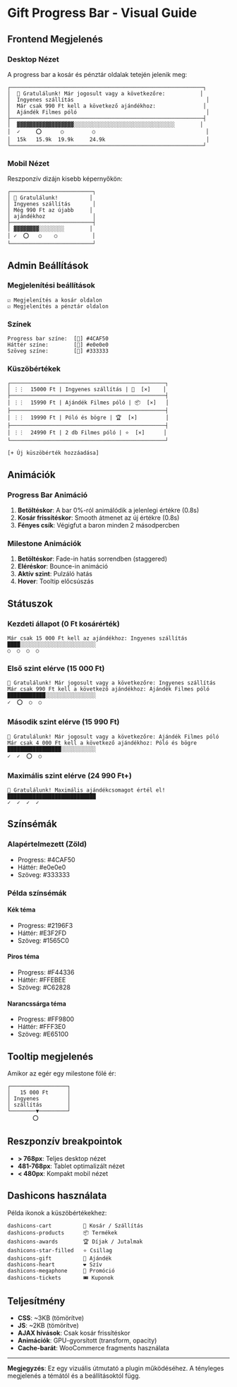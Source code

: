 # Gift Progress Bar - Visual Guide

## Frontend Megjelenés

### Desktop Nézet

A progress bar a kosár és pénztár oldalak tetején jelenik meg:

```
┌─────────────────────────────────────────────────────────────┐
│  🎉 Gratulálunk! Már jogosult vagy a következőre:           │
│  Ingyenes szállítás                                          │
│  Már csak 990 Ft kell a következő ajándékhoz:               │
│  Ajándék Filmes póló                                         │
├─────────────────────────────────────────────────────────────┤
│  ▓▓▓▓▓▓▓▓▓▓▓▓▓▓▓▓▓▓░░░░░░░░░░░░░░░░░░░░░░░░░░░░░░░░        │
│  ✓     ⭕      ○         ○                                   │
│  15k   15.9k  19.9k     24.9k                                │
└─────────────────────────────────────────────────────────────┘
```

### Mobil Nézet

Reszponzív dizájn kisebb képernyőkön:

```
┌──────────────────────────┐
│ 🎉 Gratulálunk!          │
│ Ingyenes szállítás       │
│ Még 990 Ft az újabb     │
│ ajándékhoz               │
├──────────────────────────┤
│ ▓▓▓▓▓▓▓▓░░░░░░░░        │
│ ✓  ⭕   ○    ○           │
└──────────────────────────┘
```

## Admin Beállítások

### Megjelenítési beállítások

```
☑ Megjelenítés a kosár oldalon
☑ Megjelenítés a pénztár oldalon
```

### Színek

```
Progress bar színe:  [🎨] #4CAF50
Háttér színe:        [🎨] #e0e0e0
Szöveg színe:        [🎨] #333333
```

### Küszöbértékek

```
┌─────────────────────────────────────────────────┐
│ ⋮⋮  15000 Ft | Ingyenes szállítás | 🛒  [×]    │
├─────────────────────────────────────────────────┤
│ ⋮⋮  15990 Ft | Ajándék Filmes póló | 📦  [×]   │
├─────────────────────────────────────────────────┤
│ ⋮⋮  19990 Ft | Póló és bögre | 🏆  [×]         │
├─────────────────────────────────────────────────┤
│ ⋮⋮  24990 Ft | 2 db Filmes póló | ⭐  [×]      │
└─────────────────────────────────────────────────┘

[+ Új küszöbérték hozzáadása]
```

## Animációk

### Progress Bar Animáció

1. **Betöltéskor**: A bar 0%-ról animálódik a jelenlegi értékre (0.8s)
2. **Kosár frissítéskor**: Smooth átmenet az új értékre (0.8s)
3. **Fényes csík**: Végigfut a baron minden 2 másodpercben

### Milestone Animációk

1. **Betöltéskor**: Fade-in hatás sorrendben (staggered)
2. **Eléréskor**: Bounce-in animáció
3. **Aktív szint**: Pulzáló hatás
4. **Hover**: Tooltip előcsúszás

## Státuszok

### Kezdeti állapot (0 Ft kosárérték)

```
Már csak 15 000 Ft kell az ajándékhoz: Ingyenes szállítás
████░░░░░░░░░░░░░░░░░░░░░░░░
○  ○  ○  ○
```

### Első szint elérve (15 000 Ft)

```
🎉 Gratulálunk! Már jogosult vagy a következőre: Ingyenes szállítás
Már csak 990 Ft kell a következő ajándékhoz: Ajándék Filmes póló
████████████░░░░░░░░░░░░░░░░
✓  ⭕  ○  ○
```

### Második szint elérve (15 990 Ft)

```
🎉 Gratulálunk! Már jogosult vagy a következőre: Ajándék Filmes póló
Már csak 4 000 Ft kell a következő ajándékhoz: Póló és bögre
█████████████████░░░░░░░░░░░
✓  ✓  ⭕  ○
```

### Maximális szint elérve (24 990 Ft+)

```
🥳 Gratulálunk! Maximális ajándékcsomagot értél el!
████████████████████████████
✓  ✓  ✓  ✓
```

## Színsémák

### Alapértelmezett (Zöld)
- Progress: #4CAF50
- Háttér: #e0e0e0
- Szöveg: #333333

### Példa színsémák

#### Kék téma
- Progress: #2196F3
- Háttér: #E3F2FD
- Szöveg: #1565C0

#### Piros téma
- Progress: #F44336
- Háttér: #FFEBEE
- Szöveg: #C62828

#### Narancssárga téma
- Progress: #FF9800
- Háttér: #FFF3E0
- Szöveg: #E65100

## Tooltip megjelenés

Amikor az egér egy milestone fölé ér:

```
┌──────────────────┐
│   15 000 Ft      │
│ Ingyenes         │
│ szállítás        │
└────────▼─────────┘
        ⭕
```

## Reszponzív breakpointok

- **> 768px**: Teljes desktop nézet
- **481-768px**: Tablet optimalizált nézet
- **< 480px**: Kompakt mobil nézet

## Dashicons használata

Példa ikonok a küszöbértékekhez:

```
dashicons-cart          🛒 Kosár / Szállítás
dashicons-products      📦 Termékek
dashicons-awards        🏆 Díjak / Jutalmak
dashicons-star-filled   ⭐ Csillag
dashicons-gift          🎁 Ajándék
dashicons-heart         ❤️ Szív
dashicons-megaphone     📢 Promóció
dashicons-tickets       🎟️ Kuponok
```

## Teljesítmény

- **CSS**: ~3KB (tömörítve)
- **JS**: ~2KB (tömörítve)
- **AJAX hívások**: Csak kosár frissítéskor
- **Animációk**: GPU-gyorsított (transform, opacity)
- **Cache-barát**: WooCommerce fragments használata

---

**Megjegyzés**: Ez egy vizuális útmutató a plugin működéséhez. A tényleges megjelenés a témától és a beállításoktól függ.
